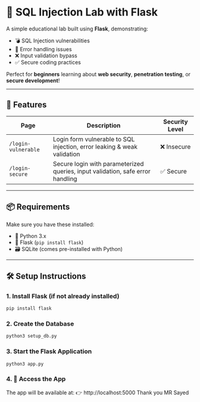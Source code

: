 # 🔐 SQL Injection Lab with Flask

A simple educational lab built using **Flask**, demonstrating:

- 💣 SQL Injection vulnerabilities  
- 🚨 Error handling issues  
- ❌ Input validation bypass  
- ✅ Secure coding practices  

Perfect for **beginners** learning about **web security**, **penetration testing**, or **secure development**!

---

## 🧪 Features

| Page                | Description                                                                 | Security Level |
|---------------------|-----------------------------------------------------------------------------|----------------|
| `/login-vulnerable` | Login form vulnerable to SQL injection, error leaking & weak validation     | ❌ Insecure     |
| `/login-secure`     | Secure login with parameterized queries, input validation, safe error handling | ✅ Secure       |

---

## 📦 Requirements

Make sure you have these installed:

- 🐍 Python 3.x  
- 🧵 Flask (`pip install flask`)  
- 🗃️ SQLite (comes pre-installed with Python)

---

## 🛠️ Setup Instructions

### 1. Install Flask (if not already installed)

```bash
pip install flask
```

### 2. Create the Database 
```bash
python3 setup_db.py
```
### 3.  Start the Flask Application
```bash
python3 app.py
```
### 4. 🔎 Access the App
The app will be available at:
👉 http://localhost:5000
Thank you
MR Sayed
